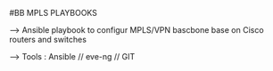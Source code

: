 #BB MPLS PLAYBOOKS

--> Ansible playbook to configur MPLS/VPN bascbone base on Cisco routers and switches

--> Tools : Ansible // eve-ng // GIT
